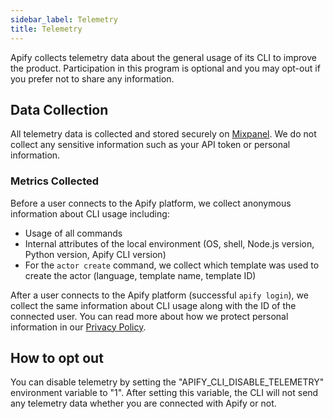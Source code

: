 ```yaml
---
sidebar_label: Telemetry
title: Telemetry
---
```


Apify collects telemetry data about the general usage of its CLI to improve the product. Participation in this program is optional and you may opt-out if you prefer not to share any information.

## Data Collection

All telemetry data is collected and stored securely on [Mixpanel](https://mixpanel.com/). We do not collect any sensitive information such as your API token or personal information.

### Metrics Collected

Before a user connects to the Apify platform, we collect anonymous information about CLI usage including:
- Usage of all commands
- Internal attributes of the local environment (OS, shell, Node.js version, Python version, Apify CLI version)
- For the `actor create` command, we collect which template was used to create the actor (language, template name, template ID)

After a user connects to the Apify platform (successful `apify login`), we collect the same information about CLI usage along with the ID of the connected user. You can read more about how we protect personal information in our [Privacy Policy](https://apify.com/privacy-policy).

## How to opt out

You can disable telemetry by setting the "APIFY_CLI_DISABLE_TELEMETRY" environment variable to "1". After setting this variable, the CLI will not send any telemetry data whether you are connected with Apify or not.


